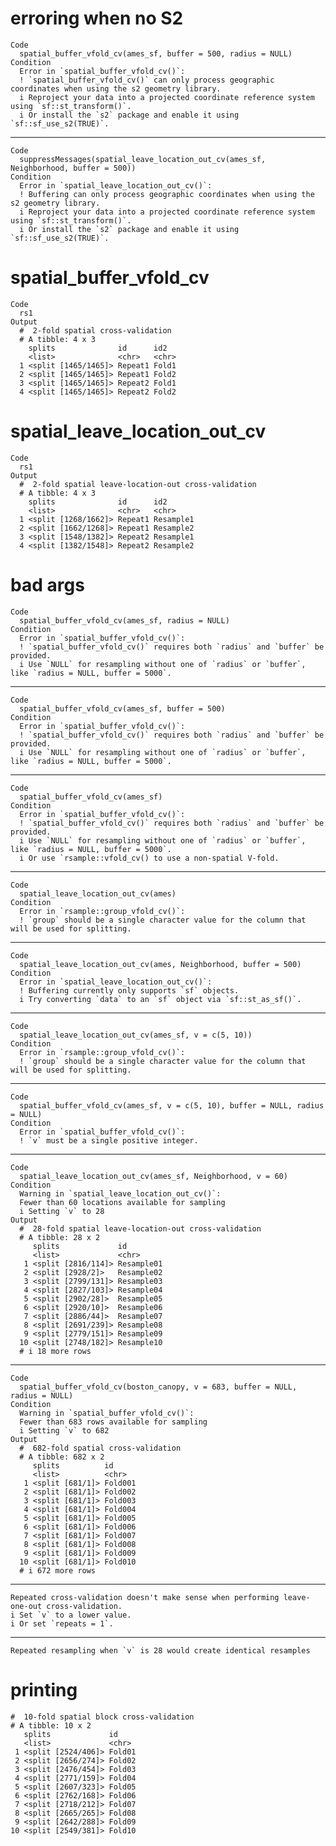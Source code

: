 # erroring when no S2

    Code
      spatial_buffer_vfold_cv(ames_sf, buffer = 500, radius = NULL)
    Condition
      Error in `spatial_buffer_vfold_cv()`:
      ! `spatial_buffer_vfold_cv()` can only process geographic coordinates when using the s2 geometry library.
      i Reproject your data into a projected coordinate reference system using `sf::st_transform()`.
      i Or install the `s2` package and enable it using `sf::sf_use_s2(TRUE)`.

---

    Code
      suppressMessages(spatial_leave_location_out_cv(ames_sf, Neighborhood, buffer = 500))
    Condition
      Error in `spatial_leave_location_out_cv()`:
      ! Buffering can only process geographic coordinates when using the s2 geometry library.
      i Reproject your data into a projected coordinate reference system using `sf::st_transform()`.
      i Or install the `s2` package and enable it using `sf::sf_use_s2(TRUE)`.

# spatial_buffer_vfold_cv

    Code
      rs1
    Output
      #  2-fold spatial cross-validation 
      # A tibble: 4 x 3
        splits              id      id2  
        <list>              <chr>   <chr>
      1 <split [1465/1465]> Repeat1 Fold1
      2 <split [1465/1465]> Repeat1 Fold2
      3 <split [1465/1465]> Repeat2 Fold1
      4 <split [1465/1465]> Repeat2 Fold2

# spatial_leave_location_out_cv

    Code
      rs1
    Output
      #  2-fold spatial leave-location-out cross-validation 
      # A tibble: 4 x 3
        splits              id      id2      
        <list>              <chr>   <chr>    
      1 <split [1268/1662]> Repeat1 Resample1
      2 <split [1662/1268]> Repeat1 Resample2
      3 <split [1548/1382]> Repeat2 Resample1
      4 <split [1382/1548]> Repeat2 Resample2

# bad args

    Code
      spatial_buffer_vfold_cv(ames_sf, radius = NULL)
    Condition
      Error in `spatial_buffer_vfold_cv()`:
      ! `spatial_buffer_vfold_cv()` requires both `radius` and `buffer` be provided.
      i Use `NULL` for resampling without one of `radius` or `buffer`, like `radius = NULL, buffer = 5000`.

---

    Code
      spatial_buffer_vfold_cv(ames_sf, buffer = 500)
    Condition
      Error in `spatial_buffer_vfold_cv()`:
      ! `spatial_buffer_vfold_cv()` requires both `radius` and `buffer` be provided.
      i Use `NULL` for resampling without one of `radius` or `buffer`, like `radius = NULL, buffer = 5000`.

---

    Code
      spatial_buffer_vfold_cv(ames_sf)
    Condition
      Error in `spatial_buffer_vfold_cv()`:
      ! `spatial_buffer_vfold_cv()` requires both `radius` and `buffer` be provided.
      i Use `NULL` for resampling without one of `radius` or `buffer`, like `radius = NULL, buffer = 5000`.
      i Or use `rsample::vfold_cv() to use a non-spatial V-fold.

---

    Code
      spatial_leave_location_out_cv(ames)
    Condition
      Error in `rsample::group_vfold_cv()`:
      ! `group` should be a single character value for the column that will be used for splitting.

---

    Code
      spatial_leave_location_out_cv(ames, Neighborhood, buffer = 500)
    Condition
      Error in `spatial_leave_location_out_cv()`:
      ! Buffering currently only supports `sf` objects.
      i Try converting `data` to an `sf` object via `sf::st_as_sf()`.

---

    Code
      spatial_leave_location_out_cv(ames_sf, v = c(5, 10))
    Condition
      Error in `rsample::group_vfold_cv()`:
      ! `group` should be a single character value for the column that will be used for splitting.

---

    Code
      spatial_buffer_vfold_cv(ames_sf, v = c(5, 10), buffer = NULL, radius = NULL)
    Condition
      Error in `spatial_buffer_vfold_cv()`:
      ! `v` must be a single positive integer.

---

    Code
      spatial_leave_location_out_cv(ames_sf, Neighborhood, v = 60)
    Condition
      Warning in `spatial_leave_location_out_cv()`:
      Fewer than 60 locations available for sampling
      i Setting `v` to 28
    Output
      #  28-fold spatial leave-location-out cross-validation 
      # A tibble: 28 x 2
         splits             id        
         <list>             <chr>     
       1 <split [2816/114]> Resample01
       2 <split [2928/2]>   Resample02
       3 <split [2799/131]> Resample03
       4 <split [2827/103]> Resample04
       5 <split [2902/28]>  Resample05
       6 <split [2920/10]>  Resample06
       7 <split [2886/44]>  Resample07
       8 <split [2691/239]> Resample08
       9 <split [2779/151]> Resample09
      10 <split [2748/182]> Resample10
      # i 18 more rows

---

    Code
      spatial_buffer_vfold_cv(boston_canopy, v = 683, buffer = NULL, radius = NULL)
    Condition
      Warning in `spatial_buffer_vfold_cv()`:
      Fewer than 683 rows available for sampling
      i Setting `v` to 682
    Output
      #  682-fold spatial cross-validation 
      # A tibble: 682 x 2
         splits          id     
         <list>          <chr>  
       1 <split [681/1]> Fold001
       2 <split [681/1]> Fold002
       3 <split [681/1]> Fold003
       4 <split [681/1]> Fold004
       5 <split [681/1]> Fold005
       6 <split [681/1]> Fold006
       7 <split [681/1]> Fold007
       8 <split [681/1]> Fold008
       9 <split [681/1]> Fold009
      10 <split [681/1]> Fold010
      # i 672 more rows

---

    Repeated cross-validation doesn't make sense when performing leave-one-out cross-validation.
    i Set `v` to a lower value.
    i Or set `repeats = 1`.

---

    Repeated resampling when `v` is 28 would create identical resamples

# printing

    #  10-fold spatial block cross-validation 
    # A tibble: 10 x 2
       splits             id    
       <list>             <chr> 
     1 <split [2524/406]> Fold01
     2 <split [2656/274]> Fold02
     3 <split [2476/454]> Fold03
     4 <split [2771/159]> Fold04
     5 <split [2607/323]> Fold05
     6 <split [2762/168]> Fold06
     7 <split [2718/212]> Fold07
     8 <split [2665/265]> Fold08
     9 <split [2642/288]> Fold09
    10 <split [2549/381]> Fold10

